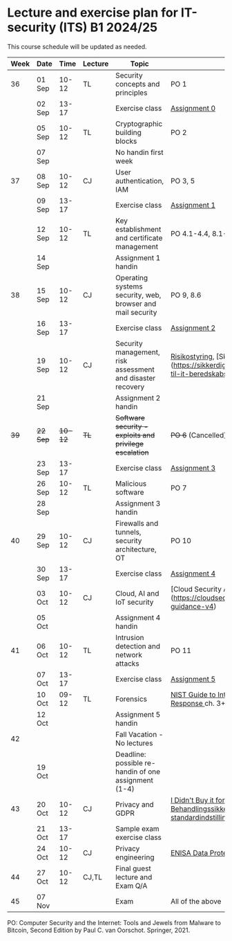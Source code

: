 # Lecture and exercise plan for IT-security (ITS) B1 2024/25

This course schedule will be updated as needed.

| Week | Date   | Time             | Lecture | Topic                                                     | Material|
| ---- | ----   | -----            | ------- | -----                                                     | --------|
| 36   | 01 Sep | 10-12            | TL      | Security concepts and principles                          | PO 1
|      | 02 Sep | 13-17            |         | Exercise class                                            | [Assignment 0](assignments/assignment0.md)
|      | 05 Sep | 10-12            | TL      | Cryptographic building blocks                             | PO 2
|      | 07 Sep |                  |         | No handin first week                                      | 
| 37   | 08 Sep | 10-12            | CJ      | User authentication, IAM                                  | PO 3, 5
|      | 09 Sep | 13-17            |         | Exercise class                                            | [Assignment 1](assignments/assignment1.md)
|      | 12 Sep | 10-12            | TL      | Key establishment and certificate management              | PO 4.1-4.4, 8.1-8.5
|      | 14 Sep |                  |         | Assignment 1 handin                                       | 
| 38   | 15 Sep | 10-12            | CJ      | Operating systems security, web, browser and mail security| PO 9, 8.6
|      | 16 Sep | 13-17            |         | Exercise class                                            | [Assignment 2](assignments/assignment2.md)
|      | 19 Sep | 10-12            | CJ      | Security management, risk assessment and disaster recovery | [Risikostyring](https://sikkerdigital.dk/media/6835/vejledning_til_risikostyring-_nden_for_informationssikkerhed_2020.pdf), [Skabelon til beredskabspolitik] (https://sikkerdigital.dk/Media/637787961326953184/skabelon-til-it-beredskabspolitik-2022.docx) 
|      | 21 Sep |                  |         | Assignment 2 handin                                       | 
| ~~39~~   | ~~22 Sep~~ | ~~10-12~~            | ~~TL~~      | ~~Software security - exploits and privilege escalation~~     | ~~PO 6~~ (Cancelled)
|      | 23 Sep | 13-17            |         | Exercise class                                            | [Assignment 3](assignments/assignment3.md)
|      | 26 Sep | 10-12            | TL      | Malicious software                                        | PO 7
|      | 28 Sep |                  |         | Assignment 3 handin                                       | 
| 40   | 29 Sep | 10-12            | CJ      | Firewalls and tunnels, security architecture, OT          | PO 10
|      | 30 Sep | 13-17            |         | Exercise class                                            | [Assignment 4](assignments/assignment4.md)
|      | 03 Oct | 10-12            | CJ      | Cloud, AI and IoT security                                    | [Cloud Security Alliance pp.8-35] (https://cloudsecurityalliance.org/download/artifacts/security-guidance-v4)
|      | 05 Oct |                  |         | Assignment 4 handin                                       | 
| 41   | 06 Oct | 10-12            | TL      | Intrusion detection and network attacks                   | PO 11
|      | 07 Oct | 13-17            |         | Exercise class                                            | [Assignment 5](assignments/assignment5.md)
|      | 10 Oct | 09-12            | TL      | Forensics                                                 | [NIST Guide to Integrating Forensic Techniques into Incident Response ](https://nvlpubs.nist.gov/nistpubs/legacy/sp/nistspecialpublication800-86.pdf) ch. 3+4
|      | 12 Oct |                  |         | Assignment 5 handin                                       | 
| 42   |        |                  |         | Fall Vacation - No lectures                               |
|      | 19 Oct |                  |         | Deadline: possible re-handin of one assignment (1-4)      |
| 43   | 20 Oct | 10-12            | CJ      | Privacy and GDPR				                             | [I Didn't Buy it for Myself, Cranor](http://lorrie.cranor.org/pubs/personalization-privacy.pdf) og [Datatilsynet: Behandlingssikkerhed og databeskyttelse gennem design og standardindstillinger, del II](https://www.datatilsynet.dk/Media/637689328983143992/Behandlingssikkerhed%20og%20databeskyttelse%20gennem%20design%20og%20standardindstillinger_2018.pdf)
|      | 21 Oct | 13-17            |         | Sample exam exercise class                               | 
|      | 24 Oct | 10-12            | CJ      | Privacy engineering                                       | [ENISA Data Protection Engineering](https://www.enisa.europa.eu/sites/default/files/publications/ENISA%20Report%20-%20Data%20Protection%20Engineering.pdf)
| 44   | 27 Oct | 10-12            | CJ,TL   | Final guest lecture and Exam Q/A                          | 
| 45   | 07 Nov |                  |         | Exam                                                      | All of the above

PO: Computer Security and the Internet: Tools and Jewels from Malware to Bitcoin, Second Edition by Paul C. van Oorschot. Springer, 2021.











